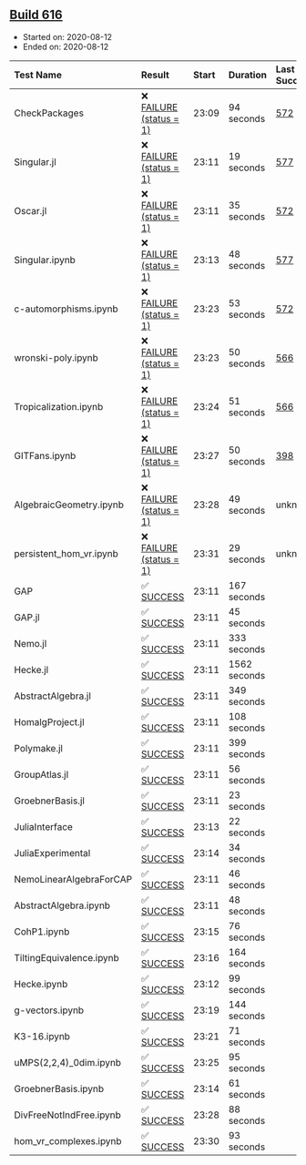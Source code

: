 ## [Build 616](https://oscarci.mathematik.uni-kl.de/job/oscar-stable/616/)

* Started on: 2020-08-12
* Ended on: 2020-08-12

| Test Name    | Result | Start | Duration | Last Success | First Failure |
|:-------------|:-------|:------|:---------|:-------------|:--------------|
| CheckPackages | ❌ [FAILURE (status = 1)](https://oscarci.mathematik.uni-kl.de/job/oscar-stable/616/artifact/logs/build-616/CheckPackages.log) | 23:09 | 94 seconds | [572](https://oscarci.mathematik.uni-kl.de/job/oscar-stable/572/) | [573](https://oscarci.mathematik.uni-kl.de/job/oscar-stable/573/) |
| Singular.jl | ❌ [FAILURE (status = 1)](https://oscarci.mathematik.uni-kl.de/job/oscar-stable/616/artifact/logs/build-616/Singular.jl.log) | 23:11 | 19 seconds | [577](https://oscarci.mathematik.uni-kl.de/job/oscar-stable/577/) | [578](https://oscarci.mathematik.uni-kl.de/job/oscar-stable/578/) |
| Oscar.jl | ❌ [FAILURE (status = 1)](https://oscarci.mathematik.uni-kl.de/job/oscar-stable/616/artifact/logs/build-616/Oscar.jl.log) | 23:11 | 35 seconds | [572](https://oscarci.mathematik.uni-kl.de/job/oscar-stable/572/) | [573](https://oscarci.mathematik.uni-kl.de/job/oscar-stable/573/) |
| Singular.ipynb | ❌ [FAILURE (status = 1)](https://oscarci.mathematik.uni-kl.de/job/oscar-stable/616/artifact/logs/build-616/Singular.ipynb.log) | 23:13 | 48 seconds | [577](https://oscarci.mathematik.uni-kl.de/job/oscar-stable/577/) | [578](https://oscarci.mathematik.uni-kl.de/job/oscar-stable/578/) |
| c-automorphisms.ipynb | ❌ [FAILURE (status = 1)](https://oscarci.mathematik.uni-kl.de/job/oscar-stable/616/artifact/logs/build-616/c-automorphisms.ipynb.log) | 23:23 | 53 seconds | [572](https://oscarci.mathematik.uni-kl.de/job/oscar-stable/572/) | [573](https://oscarci.mathematik.uni-kl.de/job/oscar-stable/573/) |
| wronski-poly.ipynb | ❌ [FAILURE (status = 1)](https://oscarci.mathematik.uni-kl.de/job/oscar-stable/616/artifact/logs/build-616/wronski-poly.ipynb.log) | 23:23 | 50 seconds | [566](https://oscarci.mathematik.uni-kl.de/job/oscar-stable/566/) | [567](https://oscarci.mathematik.uni-kl.de/job/oscar-stable/567/) |
| Tropicalization.ipynb | ❌ [FAILURE (status = 1)](https://oscarci.mathematik.uni-kl.de/job/oscar-stable/616/artifact/logs/build-616/Tropicalization.ipynb.log) | 23:24 | 51 seconds | [566](https://oscarci.mathematik.uni-kl.de/job/oscar-stable/566/) | [567](https://oscarci.mathematik.uni-kl.de/job/oscar-stable/567/) |
| GITFans.ipynb | ❌ [FAILURE (status = 1)](https://oscarci.mathematik.uni-kl.de/job/oscar-stable/616/artifact/logs/build-616/GITFans.ipynb.log) | 23:27 | 50 seconds | [398](https://oscarci.mathematik.uni-kl.de/job/oscar-stable/398/) | [399](https://oscarci.mathematik.uni-kl.de/job/oscar-stable/399/) |
| AlgebraicGeometry.ipynb | ❌ [FAILURE (status = 1)](https://oscarci.mathematik.uni-kl.de/job/oscar-stable/616/artifact/logs/build-616/AlgebraicGeometry.ipynb.log) | 23:28 | 49 seconds | unknown | unknown |
| persistent_hom_vr.ipynb | ❌ [FAILURE (status = 1)](https://oscarci.mathematik.uni-kl.de/job/oscar-stable/616/artifact/logs/build-616/persistent_hom_vr.ipynb.log) | 23:31 | 29 seconds | unknown | unknown |
| GAP | ✅ [SUCCESS](https://oscarci.mathematik.uni-kl.de/job/oscar-stable/616/artifact/logs/build-616/GAP.log) | 23:11 | 167 seconds |  |  |
| GAP.jl | ✅ [SUCCESS](https://oscarci.mathematik.uni-kl.de/job/oscar-stable/616/artifact/logs/build-616/GAP.jl.log) | 23:11 | 45 seconds |  |  |
| Nemo.jl | ✅ [SUCCESS](https://oscarci.mathematik.uni-kl.de/job/oscar-stable/616/artifact/logs/build-616/Nemo.jl.log) | 23:11 | 333 seconds |  |  |
| Hecke.jl | ✅ [SUCCESS](https://oscarci.mathematik.uni-kl.de/job/oscar-stable/616/artifact/logs/build-616/Hecke.jl.log) | 23:11 | 1562 seconds |  |  |
| AbstractAlgebra.jl | ✅ [SUCCESS](https://oscarci.mathematik.uni-kl.de/job/oscar-stable/616/artifact/logs/build-616/AbstractAlgebra.jl.log) | 23:11 | 349 seconds |  |  |
| HomalgProject.jl | ✅ [SUCCESS](https://oscarci.mathematik.uni-kl.de/job/oscar-stable/616/artifact/logs/build-616/HomalgProject.jl.log) | 23:11 | 108 seconds |  |  |
| Polymake.jl | ✅ [SUCCESS](https://oscarci.mathematik.uni-kl.de/job/oscar-stable/616/artifact/logs/build-616/Polymake.jl.log) | 23:11 | 399 seconds |  |  |
| GroupAtlas.jl | ✅ [SUCCESS](https://oscarci.mathematik.uni-kl.de/job/oscar-stable/616/artifact/logs/build-616/GroupAtlas.jl.log) | 23:11 | 56 seconds |  |  |
| GroebnerBasis.jl | ✅ [SUCCESS](https://oscarci.mathematik.uni-kl.de/job/oscar-stable/616/artifact/logs/build-616/GroebnerBasis.jl.log) | 23:11 | 23 seconds |  |  |
| JuliaInterface | ✅ [SUCCESS](https://oscarci.mathematik.uni-kl.de/job/oscar-stable/616/artifact/logs/build-616/JuliaInterface.log) | 23:13 | 22 seconds |  |  |
| JuliaExperimental | ✅ [SUCCESS](https://oscarci.mathematik.uni-kl.de/job/oscar-stable/616/artifact/logs/build-616/JuliaExperimental.log) | 23:14 | 34 seconds |  |  |
| NemoLinearAlgebraForCAP | ✅ [SUCCESS](https://oscarci.mathematik.uni-kl.de/job/oscar-stable/616/artifact/logs/build-616/NemoLinearAlgebraForCAP.log) | 23:11 | 46 seconds |  |  |
| AbstractAlgebra.ipynb | ✅ [SUCCESS](https://oscarci.mathematik.uni-kl.de/job/oscar-stable/616/artifact/logs/build-616/AbstractAlgebra.ipynb.log) | 23:11 | 48 seconds |  |  |
| CohP1.ipynb | ✅ [SUCCESS](https://oscarci.mathematik.uni-kl.de/job/oscar-stable/616/artifact/logs/build-616/CohP1.ipynb.log) | 23:15 | 76 seconds |  |  |
| TiltingEquivalence.ipynb | ✅ [SUCCESS](https://oscarci.mathematik.uni-kl.de/job/oscar-stable/616/artifact/logs/build-616/TiltingEquivalence.ipynb.log) | 23:16 | 164 seconds |  |  |
| Hecke.ipynb | ✅ [SUCCESS](https://oscarci.mathematik.uni-kl.de/job/oscar-stable/616/artifact/logs/build-616/Hecke.ipynb.log) | 23:12 | 99 seconds |  |  |
| g-vectors.ipynb | ✅ [SUCCESS](https://oscarci.mathematik.uni-kl.de/job/oscar-stable/616/artifact/logs/build-616/g-vectors.ipynb.log) | 23:19 | 144 seconds |  |  |
| K3-16.ipynb | ✅ [SUCCESS](https://oscarci.mathematik.uni-kl.de/job/oscar-stable/616/artifact/logs/build-616/K3-16.ipynb.log) | 23:21 | 71 seconds |  |  |
| uMPS(2,2,4)_0dim.ipynb | ✅ [SUCCESS](https://oscarci.mathematik.uni-kl.de/job/oscar-stable/616/artifact/logs/build-616/uMPS-2-2-4-_0dim.ipynb.log) | 23:25 | 95 seconds |  |  |
| GroebnerBasis.ipynb | ✅ [SUCCESS](https://oscarci.mathematik.uni-kl.de/job/oscar-stable/616/artifact/logs/build-616/GroebnerBasis.ipynb.log) | 23:14 | 61 seconds |  |  |
| DivFreeNotIndFree.ipynb | ✅ [SUCCESS](https://oscarci.mathematik.uni-kl.de/job/oscar-stable/616/artifact/logs/build-616/DivFreeNotIndFree.ipynb.log) | 23:28 | 88 seconds |  |  |
| hom_vr_complexes.ipynb | ✅ [SUCCESS](https://oscarci.mathematik.uni-kl.de/job/oscar-stable/616/artifact/logs/build-616/hom_vr_complexes.ipynb.log) | 23:30 | 93 seconds |  |  |
